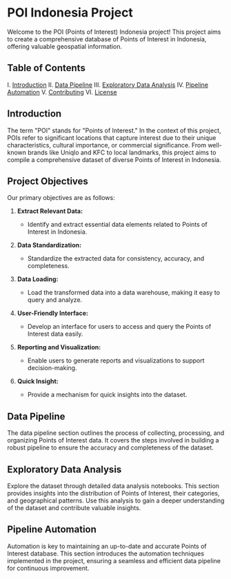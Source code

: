 # POI Indonesia Project

Welcome to the POI (Points of Interest) Indonesia project! This project aims to create a comprehensive database of Points of Interest in Indonesia, offering valuable geospatial information.

## Table of Contents

I. [Introduction](#introduction)
II. [Data Pipeline](#data-pipeline)
III. [Exploratory Data Analysis](#exploratory-data-analysis)
IV. [Pipeline Automation](#pipeline-automation)
V. [Contributing](#contributing)
VI. [License](#license)

## Introduction
The term "POI" stands for "Points of Interest." In the context of this project, POIs refer to significant locations that capture interest due to their unique characteristics, cultural importance, or commercial significance. From well-known brands like Uniqlo and KFC to local landmarks, this project aims to compile a comprehensive dataset of diverse Points of Interest in Indonesia.
## Project Objectives

Our primary objectives are as follows:

1. **Extract Relevant Data:**
   - Identify and extract essential data elements related to Points of Interest in Indonesia.

2. **Data Standardization:**
   - Standardize the extracted data for consistency, accuracy, and completeness.

3. **Data Loading:**
   - Load the transformed data into a data warehouse, making it easy to query and analyze.

4. **User-Friendly Interface:**
   - Develop an interface for users to access and query the Points of Interest data easily.

5. **Reporting and Visualization:**
   - Enable users to generate reports and visualizations to support decision-making.

6. **Quick Insight:**
   - Provide a mechanism for quick insights into the dataset.
## Data Pipeline

The data pipeline section outlines the process of collecting, processing, and organizing Points of Interest data. It covers the steps involved in building a robust pipeline to ensure the accuracy and completeness of the dataset.

## Exploratory Data Analysis

Explore the dataset through detailed data analysis notebooks. This section provides insights into the distribution of Points of Interest, their categories, and geographical patterns. Use this analysis to gain a deeper understanding of the dataset and contribute valuable insights.

## Pipeline Automation

Automation is key to maintaining an up-to-date and accurate Points of Interest database. This section introduces the automation techniques implemented in the project, ensuring a seamless and efficient data pipeline for continuous improvement.
